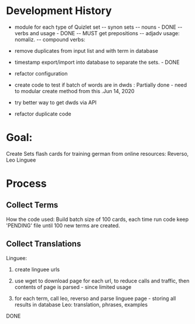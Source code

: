 
# Development History
- module for each type of Quizlet set
    -- synon sets
    -- nouns - DONE
    -- verbs and usage - DONE
    -- MUST get prepositions
    -- adjadv usage: nomaliz.
    -- compound verbs:

- remove duplicates from input list and with term in database
- timestamp export/import into database to separate the sets. - DONE
- refactor configuration
- create code to test if batch of words are in dwds : Partially done - need to modular create method from this .Jun 14, 2020
- try better way to get dwds via API
- refactor duplicate code

# Goal:

Create Sets flash cards for training german from online resources: Reverso, Leo Linguee

# Process

## Collect Terms
How the code used: Build batch size of 100 cards, each time run code keep 'PENDING' file until 100 new terms are created.

## Collect Translations
Linguee:
1. create linguee urls
2. use wget to download page for each url, to reduce calls and traffic, then contents of page is parsed - since limited usage

3. for each term, call  leo, reverso and parse linguee page - storing all results in database
Leo: translation, phrases, examples



DONE
